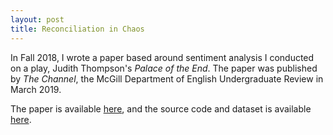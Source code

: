 ```yaml
---
layout: post
title: Reconciliation in Chaos
---
```


<p>In Fall 2018, I wrote a paper based around sentiment analysis I conducted on a play, Judith Thompson's <i>Palace of the End</i>. The paper was published by <i>The Channel</i>, the McGill Department of English Undergraduate Review in March 2019.</p>

<p>The paper is available <a target="_blank" href = "http://mcgillchannelundergraduatereview.com/2019/03/reconciliation-in-chaos-tracing-word-distributions-and-sentiment-in-the-monologues-of-palace-of-the-end/">here</a>, and the source code and dataset is available <a href = "https://github.com/ndrezn/palace-of-the-end">here</a>.</p>